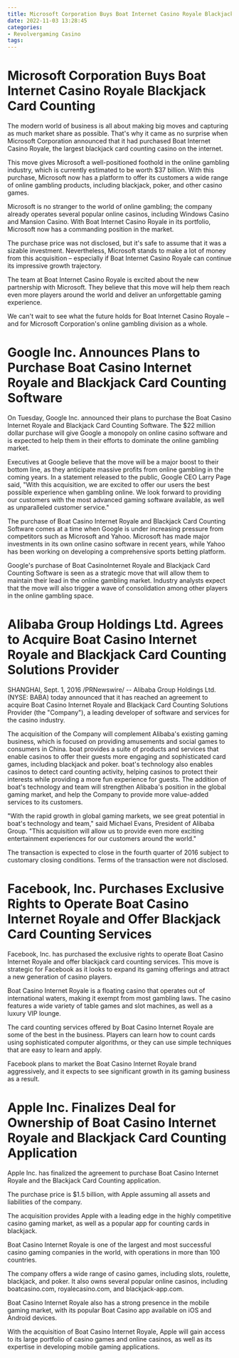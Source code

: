```yaml
---
title: Microsoft Corporation Buys Boat Internet Casino Royale Blackjack Card Counting
date: 2022-11-03 13:28:45
categories:
- Revolvergaming Casino
tags:
---
```



#  Microsoft Corporation Buys Boat Internet Casino Royale Blackjack Card Counting

The modern world of business is all about making big moves and capturing as much market share as possible. That's why it came as no surprise when Microsoft Corporation announced that it had purchased Boat Internet Casino Royale, the largest blackjack card counting casino on the internet.

This move gives Microsoft a well-positioned foothold in the online gambling industry, which is currently estimated to be worth $37 billion. With this purchase, Microsoft now has a platform to offer its customers a wide range of online gambling products, including blackjack, poker, and other casino games.

Microsoft is no stranger to the world of online gambling; the company already operates several popular online casinos, including Windows Casino and Mansion Casino. With Boat Internet Casino Royale in its portfolio, Microsoft now has a commanding position in the market.

The purchase price was not disclosed, but it's safe to assume that it was a sizable investment. Nevertheless, Microsoft stands to make a lot of money from this acquisition – especially if Boat Internet Casino Royale can continue its impressive growth trajectory.

The team at Boat Internet Casino Royale is excited about the new partnership with Microsoft. They believe that this move will help them reach even more players around the world and deliver an unforgettable gaming experience.

We can't wait to see what the future holds for Boat Internet Casino Royale – and for Microsoft Corporation's online gambling division as a whole.

#  Google Inc. Announces Plans to Purchase Boat Casino Internet Royale and Blackjack Card Counting Software

On Tuesday, Google Inc. announced their plans to purchase the Boat Casino Internet Royale and Blackjack Card Counting Software. The $22 million dollar purchase will give Google a monopoly on online casino software and is expected to help them in their efforts to dominate the online gambling market.

Executives at Google believe that the move will be a major boost to their bottom line, as they anticipate massive profits from online gambling in the coming years. In a statement released to the public, Google CEO Larry Page said, "With this acquisition, we are excited to offer our users the best possible experience when gambling online. We look forward to providing our customers with the most advanced gaming software available, as well as unparalleled customer service."

The purchase of Boat Casino Internet Royale and Blackjack Card Counting Software comes at a time when Google is under increasing pressure from competitors such as Microsoft and Yahoo. Microsoft has made major investments in its own online casino software in recent years, while Yahoo has been working on developing a comprehensive sports betting platform.

Google's purchase of Boat CasinoInternet Royale and Blackjack Card Counting Software is seen as a strategic move that will allow them to maintain their lead in the online gambling market. Industry analysts expect that the move will also trigger a wave of consolidation among other players in the online gambling space.

#  Alibaba Group Holdings Ltd. Agrees to Acquire Boat Casino Internet Royale and Blackjack Card Counting Solutions Provider

SHANGHAI, Sept. 1, 2016 /PRNewswire/ -- Alibaba Group Holdings Ltd. (NYSE: BABA) today announced that it has reached an agreement to acquire Boat Casino Internet Royale and Blackjack Card Counting Solutions Provider (the "Company"), a leading developer of software and services for the casino industry.

The acquisition of the Company will complement Alibaba's existing gaming business, which is focused on providing amusements and social games to consumers in China. boat provides a suite of products and services that enable casinos to offer their guests more engaging and sophisticated card games, including blackjack and poker. boat's technology also enables casinos to detect card counting activity, helping casinos to protect their interests while providing a more fun experience for guests. The addition of boat's technology and team will strengthen Alibaba's position in the global gaming market, and help the Company to provide more value-added services to its customers.

"With the rapid growth in global gaming markets, we see great potential in boat's technology and team," said Michael Evans, President of Alibaba Group. "This acquisition will allow us to provide even more exciting entertainment experiences for our customers around the world."

The transaction is expected to close in the fourth quarter of 2016 subject to customary closing conditions. Terms of the transaction were not disclosed.

#  Facebook, Inc. Purchases Exclusive Rights to Operate Boat Casino Internet Royale and Offer Blackjack Card Counting Services

Facebook, Inc. has purchased the exclusive rights to operate Boat Casino Internet Royale and offer blackjack card counting services. This move is strategic for Facebook as it looks to expand its gaming offerings and attract a new generation of casino players.

Boat Casino Internet Royale is a floating casino that operates out of international waters, making it exempt from most gambling laws. The casino features a wide variety of table games and slot machines, as well as a luxury VIP lounge.

The card counting services offered by Boat Casino Internet Royale are some of the best in the business. Players can learn how to count cards using sophisticated computer algorithms, or they can use simple techniques that are easy to learn and apply.

Facebook plans to market the Boat Casino Internet Royale brand aggressively, and it expects to see significant growth in its gaming business as a result.

#  Apple Inc. Finalizes Deal for Ownership of Boat Casino Internet Royale and Blackjack Card Counting Application

Apple Inc. has finalized the agreement to purchase Boat Casino Internet Royale and the Blackjack Card Counting application.

The purchase price is $1.5 billion, with Apple assuming all assets and liabilities of the company.

The acquisition provides Apple with a leading edge in the highly competitive casino gaming market, as well as a popular app for counting cards in blackjack.

Boat Casino Internet Royale is one of the largest and most successful casino gaming companies in the world, with operations in more than 100 countries.

The company offers a wide range of casino games, including slots, roulette, blackjack, and poker. It also owns several popular online casinos, including boatcasino.com, royalecasino.com, and blackjack-app.com.

Boat Casino Internet Royale also has a strong presence in the mobile gaming market, with its popular Boat Casino app available on iOS and Android devices.

With the acquisition of Boat Casino Internet Royale, Apple will gain access to its large portfolio of casino games and online casinos, as well as its expertise in developing mobile gaming applications.